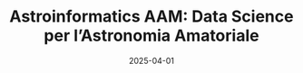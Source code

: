 ---
title: "Astroinformatics AAM: Data Science per l’Astronomia Amatoriale"
collection: publications
category: writings
permalink: /files/astroinformaticsaam.pdf
excerpt: 'Con la presente proposta si intende avviare un nuovo filone di ricerca all’interno dell’Associazione Astrofili Mantovani, basato sull’impiego di tecniche avanzate di elaborazione dati per l’analisi automatica e semiautomatica di fenomeni astrofisici transitori...'
date: 2025-04-01
venue: "Associazione Astrofili Mantovani"
paperurl: '/files/astroinformaticsaam.pdf'
# slidesurl: 'http://example.com/slides.pdf'  # Slides not available
# bibtexurl: 'http://example.com/bibtex.bib'  # BibTeX not available
# citation: 'Gatti, R. (2024). &quot;From Doppler Effect to Black Hole.&quot; <i>HAL Open Science</i>, France. ⟨hal-04699724⟩. https://hal.science/hal-04699724/'
---